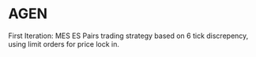 # AGEN

First Iteration: MES ES Pairs trading strategy based on 6 tick discrepency, using limit orders for price lock in. 